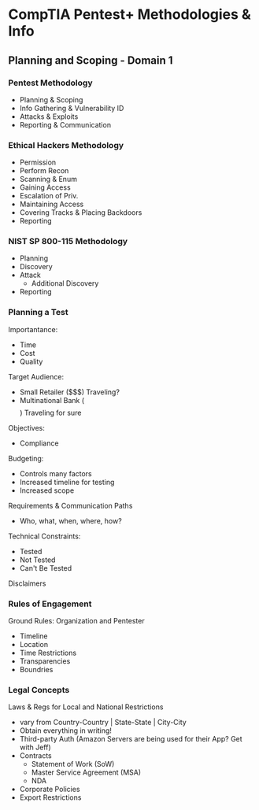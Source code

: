 # CompTIA Pentest+ Methodologies & Info

## Planning and Scoping - Domain 1
### Pentest Methodology
- Planning & Scoping
- Info Gathering & Vulnerability ID
- Attacks & Exploits
- Reporting & Communication

### Ethical Hackers Methodology
- Permission 
- Perform Recon
- Scanning & Enum
- Gaining Access
- Escalation of Priv.
- Maintaining Access
- Covering Tracks & Placing Backdoors
- Reporting

### NIST SP 800-115 Methodology
- Planning
- Discovery
- Attack
  - Additional Discovery 
- Reporting  

### Planning a Test
Importantance:
- Time
- Cost
- Quality

Target Audience:
- Small Retailer ($$$) Traveling?
- Multinational Bank ($$$$) Traveling for sure

Objectives:
- Compliance

Budgeting: 
- Controls many factors
- Increased timeline for testing
- Increased scope

Requirements & Communication Paths
- Who, what, when, where, how?

Technical Constraints:
- Tested
- Not Tested
- Can't Be Tested

Disclaimers

### Rules of Engagement
Ground Rules: Organization and Pentester
- Timeline
- Location
- Time Restrictions
- Transparencies
- Boundries

### Legal Concepts
Laws & Regs for Local and National Restrictions
- vary from Country-Country | State-State | City-City
- Obtain everything in writing!
- Third-party Auth (Amazon Servers are being used for their App? Get with Jeff)
- Contracts
  - Statement of Work (SoW)
  - Master Service Agreement (MSA)
  - NDA
- Corporate Policies
- Export Restrictions

